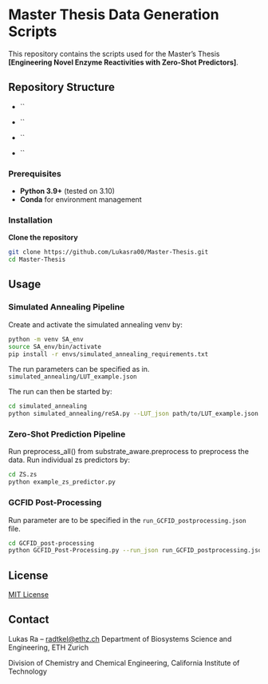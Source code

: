 # Master Thesis Data Generation Scripts

This repository contains the scripts used for the Master’s Thesis 
**\[Engineering Novel Enzyme Reactivities
with Zero-Shot Predictors]**.

## Repository Structure

* \`\`
  
* \`\`
  
* \`\`
  
* \`\`
 

### Prerequisites
* **Python 3.9+** (tested on 3.10)
* **Conda** for environment management

### Installation
**Clone the repository**

   ```bash
   git clone https://github.com/Lukasra00/Master-Thesis.git
   cd Master-Thesis
   ```

## Usage

### Simulated Annealing Pipeline
Create and activate the simulated annealing venv by:
```bash
python -m venv SA_env
source SA_env/bin/activate
pip install -r envs/simulated_annealing_requirements.txt
```
The run parameters can be specified as in.
`simulated_annealing/LUT_example.json`

The run can then be started by:
```bash
cd simulated_annealing
python simulated_annealing/reSA.py --LUT_json path/to/LUT_example.json
```

### Zero-Shot Prediction Pipeline
Run preprocess_all() from substrate_aware.preprocess to preprocess the data.
Run individual zs predictors by:
```bash
cd ZS.zs
python example_zs_predictor.py
```


### GCFID Post-Processing
Run parameter are to be specified in the `run_GCFID_postprocessing.json` file.
```bash
cd GCFID_post-processing
python GCFID_Post-Processing.py --run_json run_GCFID_postprocessing.json
```



## License

[MIT License](LICENSE)

## Contact

Lukas Ra – [radtkel@ethz.ch](mailto:radtkel@ethz.ch)
Department of Biosystems Science and Engineering, 
ETH Zurich

Division of Chemistry and Chemical Engineering, 
California Institute of Technology

